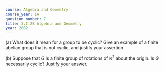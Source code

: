 ```yaml
---
course: Algebra and Geometry
course_year: IA
question_number: 7
title: 3.I.2B Algebra and Geometry
year: 2002
---
```



(a) What does it mean for a group to be cyclic? Give an example of a finite abelian group that is not cyclic, and justify your assertion.

(b) Suppose that $G$ is a finite group of rotations of $\mathbb{R}^{2}$ about the origin. Is $G$ necessarily cyclic? Justify your answer.